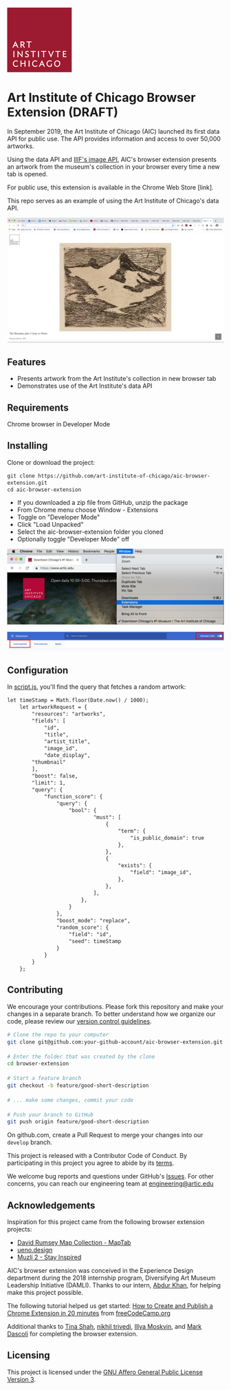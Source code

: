 ![Art Institute of Chicago](https://raw.githubusercontent.com/Art-Institute-of-Chicago/template/master/aic-logo.gif)

# Art Institute of Chicago Browser Extension (DRAFT)

In September 2019, the Art Institute of Chicago (AIC) launched its first data API for public use. The API provides information and access to over 50,000 artworks. 

Using the data API and [IIIF's image API](https://iiif.io), AIC's browser extension presents an artwork from the museum's collection in your browser every time a new tab is opened.

For public use, this extension is available in the Chrome Web Store [link]. 

This repo serves as an example of using the Art Institute of Chicago's data API.

![Screenshot of the extension in action ](docs/chromeNewTab.jpg)

## Features

* Presents artwork from the Art Institute's collection in new browser tab
* Demonstrates use of the Art Institute's data API

## Requirements

Chrome browser in Developer Mode

## Installing

Clone or download the project:

```shell
git clone https://github.com/art-institute-of-chicago/aic-browser-extension.git
cd aic-browser-extension
```

* If you downloaded a zip file from GitHub, unzip the package
* From Chrome menu choose Window - Extensions
* Toggle on "Developer Mode"
* Click "Load Unpacked"
* Select the aic-browser-extension folder you cloned
* Optionally toggle "Developer Mode" off

![Screenshot of Chrome Windows menu with Extensions highlighted](docs/chrome-setup-1.jpg)

![Screenshot of the Extensions window ](docs/chrome-setup-2.jpg)

## Configuration

In [script.js](script.js), you'll find the query that fetches a random artwork:

```
let timeStamp = Math.floor(Date.now() / 1000);
    let artworkRequest = {
        "resources": "artworks",
        "fields": [
            "id",
            "title",
            "artist_title",
            "image_id",
            "date_display",
	    "thumbnail"
        ],
        "boost": false,
        "limit": 1,
        "query": {
            "function_score": {
                "query": {
                    "bool": {
                            "must": [
                                {
                                    "term": {
                                        "is_public_domain": true
                                    },
                                },
                                {
                                    "exists": {
                                        "field": "image_id",
                                    },
                                },
                            ],
                        },
                    }
                },
                "boost_mode": "replace",
                "random_score": {
                    "field": "id",
                    "seed": timeStamp
                }
            }
        }
    };
```

## Contributing

We encourage your contributions. Please fork this repository and make your changes in a separate branch. To better understand how we organize our code, please review our [version control guidelines](https://docs.google.com/document/d/1B-27HBUc6LDYHwvxp3ILUcPTo67VFIGwo5Hiq4J9Jjw).

```bash
# Clone the repo to your computer
git clone git@github.com:your-github-account/aic-browser-extension.git

# Enter the folder that was created by the clone
cd browser-extension

# Start a feature branch
git checkout -b feature/good-short-description

# ... make some changes, commit your code

# Push your branch to GitHub
git push origin feature/good-short-description
```

On github.com, create a Pull Request to merge your changes into our
`develop` branch.

This project is released with a Contributor Code of Conduct. By participating in
this project you agree to abide by its [terms](CODE_OF_CONDUCT.md).

We welcome bug reports and questions under GitHub's [Issues](issues). For other concerns, you can reach our engineering team at [engineering@artic.edu](mailto:engineering@artic.edu)

## Acknowledgements

Inspiration for this project came from the following browser extension projects:
- [David Rumsey Map Collection - MapTab](https://chrome.google.com/webstore/detail/david-rumsey-map-collecti/fnheacjohhlddiffbmafmpoblbkfgmde?hl=en)
- [ueno.design](https://chrome.google.com/webstore/detail/uenodesign/iiekikakogelhkneknonedfhcajdlgda)
- [Muzli 2 - Stay Inspired](https://chrome.google.com/webstore/detail/muzli-2-stay-inspired/glcipcfhmopcgidicgdociohdoicpdfc)

AIC's browser extension was conceived in the Experience Design department during the 2018 internship program, Diversifying Art Museum Leadership Initiative (DAMLI). 
Thanks to our intern, [Abdur Khan](https://github.com/AKhan139), for helping make this project possible.

The following tutorial helped us get started:
[How to Create and Publish a Chrome Extension in 20 minutes](https://www.freecodecamp.org/news/how-to-create-and-publish-a-chrome-extension-in-20-minutes-6dc8395d7153/) from [freeCodeCamp.org](https://freeCodeCamp.org)

Additional thanks to [Tina Shah](https://github.com/surreal8), [nikhil trivedi](https://github.com/nikhiltri), [Illya Moskvin](https://github.com/IllyaMoskvin), and [Mark Dascoli](https://github.com/markdascoli) for completing the browser extension.

## Licensing

This project is licensed under the [GNU Affero General Public License
Version 3](LICENSE).
